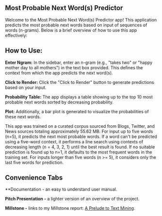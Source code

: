 ## Most Probable Next Word(s) Predictor

Welcome to the Most Probable Next Word(s) Predictor app! This application predicts the most probable next words based on input of sequences of words (n-grams). Below is a brief overview of how to use this app effectively:

## How to Use:
**Enter Ngram:** In the sidebar, enter an n-gram (e.g., "takes two" or "happy mother day to all mothers") in the text box provided. This defines the context from which the app predicts the next word(s).

**Click to Render:** Click the "Click to Render" button to generate predictions based on your input.

**Probability Table:** The app displays a table showing up to the top 10 most probable next words sorted by decreasing probability.

**Plot:** Additionally, a bar plot is generated to visualize the probabilities of these next words.

This app was trained on a curated corpus sourced from Blogs, Twitter, and News sources totaling approximately 55.62 MB. For input up to five words (n=5), it predicts the next most probable words. If a word can't be predicted using a five-word context, it performs a line search using contexts of decreasing length (n = 4, 3, 2, 1) until the best result is found. If no suitable prediction is found up to n=1, it defaults to the most frequent words in the training set. For inputs longer than five words (n >= 5), it considers only the last five words for prediction.

## Convenience Tabs

**Documentation - an easy to understand user manual.

**Pitch Presentation -**  a lighter version of an overview of the project.

**Millstone -**  links to my Millstone report: [A Prelude to Text Mining](https://rpubs.com/dawit3000/A_Prelude_to_Text_Mining).

